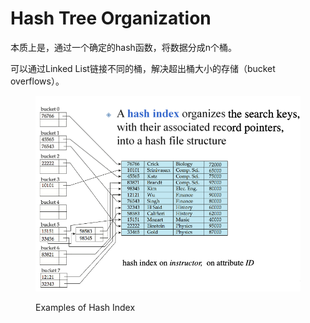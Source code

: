 # Hash Tree Organization

本质上是，通过一个确定的hash函数，将数据分成n个桶。

可以通过Linked List链接不同的桶，解决超出桶大小的存储（bucket overflows）。

<figure><img src="../../../.gitbook/assets/image (36).png" alt=""><figcaption><p>Examples of Hash Index</p></figcaption></figure>
